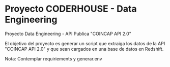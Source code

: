 # Proyecto CODERHOUSE - Data Engineering
Proyecto Data Engineering - API Publica "COINCAP API 2.0"

El objetivo del proyecto es generar un script que extraiga los datos de la API "COINCAP API 2.0" y que sean cargados en una base de datos en Redshift.

Nota:
Contemplar requiriements y generar.env
